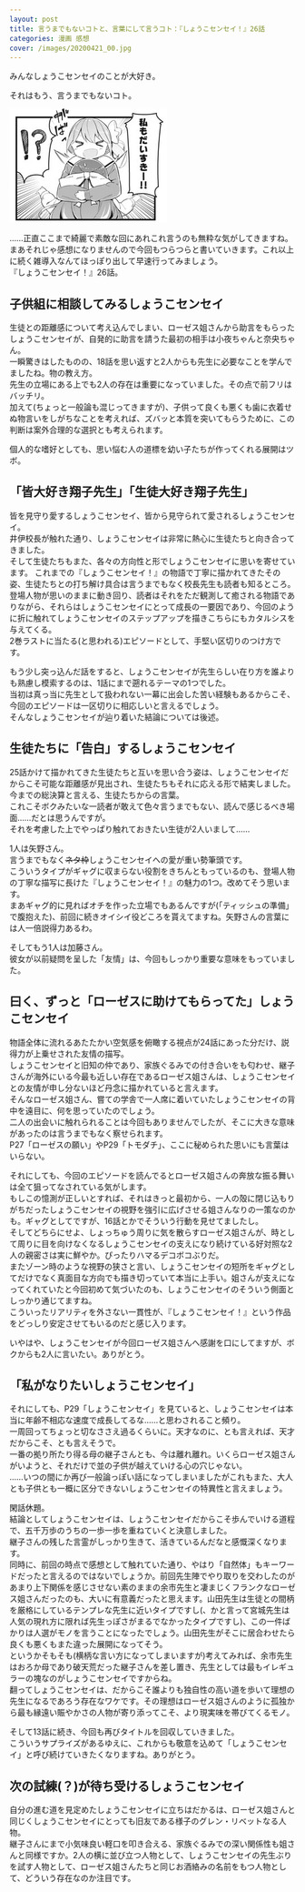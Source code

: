 ```yaml
---
layout: post
title: 言うまでもないコトと、言葉にして言うコト：『しょうこセンセイ！』26話
categories: 漫画 感想
cover: /images/20200421_00.jpg
---
```


みんなしょうこセンセイのことが大好き。

それはもう、言うまでもないコト。

[![26話より](/images/20200421_00.jpg "26話")](https://twitter.com/mangatimekirara/status/1250787063856685063)

……正直ここまで綺麗で素敵な回にあれこれ言うのも無粋な気がしてきますね。  
まあそれじゃ感想になりませんので今回もつらつらと書いていきます。これ以上に続く雑導入なんてほっぽり出して早速行ってみましょう。  
『しょうこセンセイ！』26話。

## 子供組に相談してみるしょうこセンセイ

生徒との距離感について考え込んでしまい、ローゼス姐さんから助言をもらったしょうこセンセイが、自発的に助言を請うた最初の相手は小夜ちゃんと奈央ちゃん。  
一瞬驚きはしたものの、18話を思い返すと2人からも先生に必要なことを学んでましたね。物の教え方。  
先生の立場にある上でも2人の存在は重要になっていました。その点で前フリはバッチリ。  
加えて(ちょっと一般論も混じってきますが)、子供って良くも悪くも歯に衣着せぬ物言いをしがちなことを考えれば、ズバッと本質を突いてもらうために、この判断は案外合理的な選択とも考えられます。

個人的な嗜好としても、思い悩む人の道標を幼い子たちが作ってくれる展開はツボ。

## 「皆大好き翔子先生」「生徒大好き翔子先生」

皆を見守り愛するしょうこセンセイ、皆から見守られて愛されるしょうこセンセイ。  
井伊校長が触れた通り、しょうこセンセイは非常に熱心に生徒たちと向き合ってきました。  
そして生徒たちもまた、各々の方向性と形でしょうこセンセイに思いを寄せています。
これまでの『しょうこセンセイ！』の物語で丁寧に描かれてきたその姿、生徒たちとの打ち解け具合は言うまでもなく校長先生も読者も知るところ。  
登場人物が思いのままに動き回り、読者はそれをただ観測して癒される物語でありながら、それらはしょうこセンセイにとって成長の一要因であり、今回のように折に触れてしょうこセンセイのステップアップを描きこちらにもカタルシスを与えてくる。  
2巻ラストに当たる(と思われる)エピソードとして、手堅い区切りのつけ方です。

もう少し突っ込んだ話をすると、しょうこセンセイが先生らしい在り方を誰よりも熟慮し模索するのは、1話にまで遡れるテーマの1つでした。  
当初は真っ当に先生として扱われない一幕に出会した苦い経験もあるからこそ、今回のエピソードは一区切りに相応しいと言えるでしょう。  
そんなしょうこセンセイが辿り着いた結論については後述。

## 生徒たちに「告白」するしょうこセンセイ

25話かけて描かれてきた生徒たちと互いを思い合う姿は、しょうこセンセイだからこそ可能な距離感が見出され、生徒たちもそれに応える形で結実しました。  
今までの総決算と言える、生徒たちからの言葉。  
これこそボクみたいな一読者が敢えて色々言うまでもない、読んで感じるべき場面……だとは思うんですが。  
それを考慮した上でやっぱり触れておきたい生徒が2人いまして……

1人は矢野さん。  
言うまでもなく~~ネタ枠~~しょうこセンセイへの愛が重い勢筆頭です。  
こういうタイプがギャグに収まらない役割をきちんともっているのも、登場人物の丁寧な描写に長けた『しょうこセンセイ！』の魅力の1つ。改めてそう思います。  
まあギャグ的に見ればオチを作った立場でもあるんですが(「ティッシュの準備」で腹抱えた)、前回に続きオイシイ役どころを貰えてますね。矢野さんの言葉には人一倍説得力あるわ。

そしてもう1人は加藤さん。  
彼女が以前疑問を呈した「友情」は、今回もしっかり重要な意味をもっていました。

## 曰く、ずっと「ローゼスに助けてもらってた」しょうこセンセイ

物語全体に流れるあたたかい空気感を俯瞰する視点が24話にあった分だけ、説得力が上乗せされた友情の描写。  
しょうこセンセイと旧知の仲であり、家族ぐるみでの付き合いをも匂わせ、継子さんが海外にいる今最も近しい存在であるローゼス姐さんは、しょうこセンセイとの友情が申し分ないほど丹念に描かれていると言えます。  
そんなローゼス姐さん、嘗ての学舎で一人席に着いていたしょうこセンセイの背中を遠目に、何を思っていたのでしょう。  
二人の出会いに触れられることは今回もありませんでしたが、そこに大きな意味があったのは言うまでもなく察せられます。  
P27「ローゼスの願い」やP29「トモダチ」、ここに秘められた思いにも言葉はいらない。

それにしても、今回のエピソードを読んでるとローゼス姐さんの奔放な振る舞いは全て狙ってなされている気がします。  
もしこの憶測が正しいとすれば、それはきっと最初から、一人の殻に閉じ込もりがちだったしょうこセンセイの視野を強引に広げさせる姐さんなりの一策なのかも。ギャグとしてですが、16話とかでそういう行動を見せてましたし。  
そしてどちらにせよ、しょっちゅう周りに気を散らすローゼス姐さんが、時として周りに目を向けなくなるしょうこセンセイの支えになり続けている好対照な2人の親密さは実に鮮やか。ぴったりハマるデコボコぶりだ。  
またゾーン時のような視野の狭さと言い、しょうこセンセイの短所をギャグとしてだけでなく真面目な方向でも描き切っていて本当に上手い。姐さんが支えになってくれていたと今回初めて気づいたのも、しょうこセンセイのそういう側面としっかり通じてますね。  
こういったリアリティを外さない一貫性が、『しょうこセンセイ！』という作品をどっしり安定させてもいるのだと感じ入ります。

いやはや、しょうこセンセイが今回ローゼス姐さんへ感謝を口にしてますが、ボクからも2人に言いたい。ありがとう。

## 「私がなりたいしょうこセンセイ」

それにしても、P29「しょうこセンセイ」を見ていると、しょうこセンセイは本当に年齢不相応な速度で成長してるな……と思わされること頻り。  
一周回ってちょっと切なささえ過るくらいに。天才なのに、とも言えれば、天才だからこそ、とも言えそうで。  
一番の拠り所たり得る母の継子さんとも、今は離れ離れ。いくらローゼス姐さんがいようと、それだけで並の子供が越えていける心の穴じゃない。  
……いつの間にか再び一般論っぽい話になってしまいましたがこれもまた、大人とも子供とも一概に区分できないしょうこセンセイの特異性と言えましょう。

閑話休題。  
結論としてしょうこセンセイは、しょうこセンセイだからこそ歩んでいける道程で、五千万歩のうちの一歩一歩を重ねていくと決意しました。  
継子さんの残した言霊がしっかり生きて、活きているんだなと感慨深くなります。  
同時に、前回の時点で感想として触れていた通り、やはり「自然体」もキーワードだったと言えるのではないでしょうか。前回先生陣でやり取りを交わしたのがあまり上下関係を感じさせない素のままの余市先生と凄まじくフランクなローゼス姐さんだったのも、大いに有意義だったと思えます。山田先生は生徒との間柄を厳格にしているテンプレな先生に近いタイプですし(、かと言って宮城先生は人気の現れ方に限れば先生っぽさがまるでなかったタイプですし)、この一件ばかりは人選がモノを言うことになったでしょう。山田先生がそこに居合わせたら良くも悪くもまた違った展開になってそう。  
というかそもそも(横柄な言い方になってしまいますが)考えてみれば、余市先生はおろか母であり破天荒だった継子さんを差し置き、先生としては最もイレギュラーの塊なのがしょうこセンセイですからね。  
翻ってしょうこセンセイは、だからこそ誰よりも独自性の高い道を歩いて理想の先生になるであろう存在なワケです。その理想はローゼス姐さんのように孤独から最も縁遠い賑やかさの人物が寄り添ってこそ、より現実味を帯びてくるモノ。

そして13話に続き、今回も再びタイトルを回収していきました。  
こういうサプライズがあるゆえに、これからも敬意を込めて「しょうこセンセイ」と呼び続けていきたくなりますね。ありがとう。

## 次の試練(？)が待ち受けるしょうこセンセイ

自分の進む道を見定めたしょうこセンセイに立ちはだかるは、ローゼス姐さんと同じくしょうこセンセイにとっても旧友である様子のグレン・リベットなる人物。  
継子さんにまで小気味良い軽口を叩き合える、家族ぐるみでの深い関係性も姐さんと同様ですか。2人の横に並び立つ人物として、しょうこセンセイの先生ぶりを試す人物として、ローゼス姐さんたちと同じお酒絡みの名前をもつ人物として、どういう存在なのか注目です。
